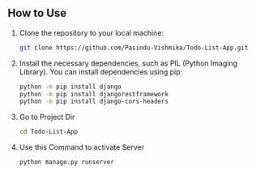 ## How to Use

1. Clone the repository to your local machine:

    ```bash
    git clone https://github.com/Pasindu-Vishmika/Todo-List-App.git
    ```

2. Install the necessary dependencies, such as PIL (Python Imaging Library). You can install dependencies using pip:

    ```bash
    python -m pip install django
    python -m pip install djangorestframework
    python -m pip install django-cors-headers

    ```
3. Go to Project Dir 
    ```bash
    cd Todo-List-App
    ```

4. Use this Command to activate Server  

    ```bash
    python manage.py runserver
    ```
